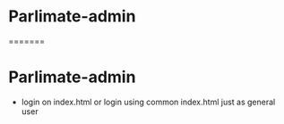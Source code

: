 
# Parlimate-admin


=======
# Parlimate-admin



- login on index.html or login using common index.html just as general user
